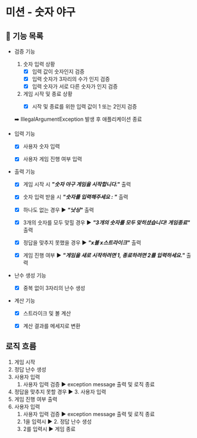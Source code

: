 # 미션 - 숫자 야구

## 🔨 기능 목록

* 검증 기능
  1. 숫자 입력 상황
     - [x] 입력 값이 숫자인지 검증
     - [x] 입력 숫자가 3자리의 수가 인지 검증
     - [x] 입력 숫자가 서로 다른 숫자가 인지 검증
  2. 게임 시작 및 종료 상황
     - [x] 시작 및 종료를 위한 입력 값이 1 또는 2인지 검증
       

    ➡️  IllegalArgumentException 발생 후 애플리케이션 종료 


* 입력 기능
    - [x] 사용자 숫자 입력
    - [x] 사용자 게임 진행 여부 입력


* 출력 기능
    - [x] 게임 시작 시 ***"숫자 야구 게임을 시작합니다."*** 출력
    - [x] 숫자 입력 받을 시 ***"숫자를 입력해주세요 : "*** 출력
    - [x] 하나도 없는 경우 ▶ ***"낫싱"*** 출력 
    - [x] 3개의 숫자를 모두 맞힐 경우 ▶ ***"3개의 숫자를 모두 맞히셨습니다! 게임종료"*** 출력 
    - [x] 정답을 맞추지 못했을 경우 ▶ ***"x볼 x스트라이크"*** 출력
    - [x] 게임 진행 여부 ▶ ***"게임을 새로 시작하려면 1, 종료하려면 2를 입력하세요."*** 출력


* 난수 생성 기능
    - [x] 중복 없이 3자리의 난수 생성


* 계산 기능
    - [x] 스트라이크 및 볼 계산 
    - [x] 계산 결과를 메세지로 변환


## 로직 흐름
1. 게임 시작
2. 정답 난수 생성
3. 사용자 입력
    1. 사용자 입력 검증 ▶ exception message 출력 및 로직 종료
4. 정답을 맞추지 못할 경우 ▶ 3. 사용자 입력
5. 게임 진행 여부 출력
6. 사용자 입력
   1. 사용자 입력 검증 ▶ exception message 출력 및 로직 종료
   2. 1을 입력시 ▶ 2. 정답 난수 생성
   3. 2를 입력시 ▶ 게임 종료
